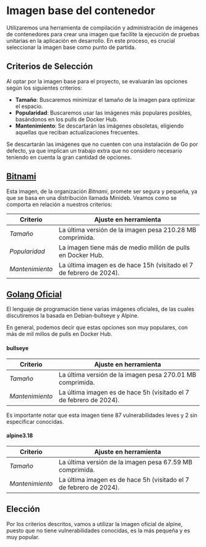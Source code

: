 # Imagen base del contenedor

Utilizaremos una herramienta de compilación y administración de imágenes de contenedores para crear una imagen que facilite la ejecución de pruebas unitarias en la aplicación en desarrollo. En este proceso, es crucial seleccionar la imagen base como punto de partida.

## Criterios de Selección

Al optar por la imagen base para el proyecto, se evaluarán las opciones según los siguientes criterios:

 - **Tamaño**: Buscaremos minimizar el tamaño de la imagen para optimizar el espacio.
 - **Popularidad**: Buscaremos usar las imágenes más populares posibles, basándonos en los pulls de Docker Hub.
 - **Mantenimiento**: Se descartarán las imágenes obsoletas, eligiendo aquellas que reciban actualizaciones frecuentes.

Se descartarán las imágenes que no cuenten con una instalación de Go por defecto, ya que implican un trabajo extra que no considero necesario teniendo en cuenta la gran
cantidad de opciones.

## [Bitnami](https://hub.docker.com/r/bitnami/golang)

Esta imagen, de la organización *Bitnami*, promete ser segura y pequeña, ya que se basa en una distribución llamada Minideb. Veamos como se comporta en relación a nuestros criterios:

| Criterio              | Ajuste en herramienta | 
|------------------------|-----------------------|
| *Tamaño* | La última versión de la imagen pesa 210.28 MB comprimida. |
| *Popularidad* | La imagen tiene más de medio millón de pulls en Docker Hub. |
| *Mantenimiento* | La última imagen es de hace 15h (visitado el 7 de febrero de 2024). |

## [Golang Oficial](https://hub.docker.com/_/golang)

El lenguaje de programación tiene varias imágenes oficiales, de las cuales discutiremos la basada en Debian-bullseye y Alpine.

En general, podemos decir que estas opciones son muy populares, con más de mil millos de pulls en Docker Hub.

#### bullseye

| Criterio              | Ajuste en herramienta | 
|------------------------|-----------------------|
| *Tamaño* | La última versión de la imagen pesa 270.01 MB comprimida. |
| *Mantenimiento* | La última imagen es de hace 5h (visitado el 7 de febrero de 2024). |

Es importante notar que esta imagen tiene 87 vulnerabilidades leves y 2 sin especificar conocidas.

#### alpine3.18

| Criterio              | Ajuste en herramienta | 
|------------------------|-----------------------|
| *Tamaño* | La última versión de la imagen pesa 67.59 MB comprimida. |
| *Mantenimiento* | La última imagen es de hace 5h (visitado el 7 de febrero de 2024). |

## Elección

Por los criterios descritos, vamos a utilizar la imagen oficial de alpine, puesto que no tiene vulnerabilidades conocidas, es la más pequeña y es muy popular.
